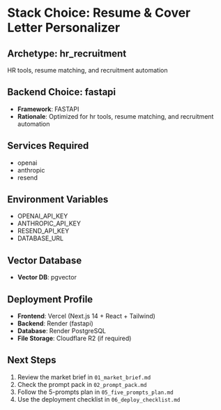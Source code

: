# Stack Choice: Resume & Cover Letter Personalizer

## Archetype: hr_recruitment
HR tools, resume matching, and recruitment automation

## Backend Choice: fastapi
- **Framework**: FASTAPI
- **Rationale**: Optimized for hr tools, resume matching, and recruitment automation

## Services Required
- openai
- anthropic
- resend

## Environment Variables
- OPENAI_API_KEY
- ANTHROPIC_API_KEY
- RESEND_API_KEY
- DATABASE_URL

## Vector Database
- **Vector DB**: pgvector

## Deployment Profile
- **Frontend**: Vercel (Next.js 14 + React + Tailwind)
- **Backend**: Render (fastapi)
- **Database**: Render PostgreSQL
- **File Storage**: Cloudflare R2 (if required)

## Next Steps
1. Review the market brief in `01_market_brief.md`
2. Check the prompt pack in `02_prompt_pack.md`
3. Follow the 5-prompts plan in `05_five_prompts_plan.md`
4. Use the deployment checklist in `06_deploy_checklist.md`
